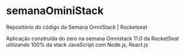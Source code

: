 # semanaOminiStack
Repositório do código da Semana OmniStack | Rocketseat


Aplicação construída do zero na semana Omnistack 11.0 da RocketSeat utilizando 100% da stack JavaScript com Node.js, React.js
